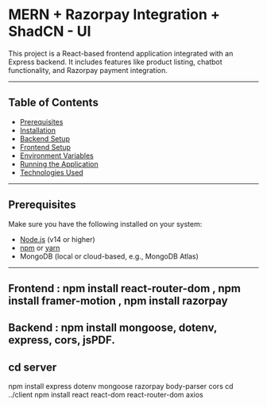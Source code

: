 # MERN + Razorpay Integration + ShadCN - UI

This project is a React-based frontend application integrated with an Express backend. It includes features like product listing, chatbot functionality, and Razorpay payment integration.

---

## Table of Contents
- [Prerequisites](#prerequisites)
- [Installation](#installation)
- [Backend Setup](#backend-setup)
- [Frontend Setup](#frontend-setup)
- [Environment Variables](#environment-variables)
- [Running the Application](#running-the-application)
- [Technologies Used](#technologies-used)

---

## Prerequisites

Make sure you have the following installed on your system:
- [Node.js](https://nodejs.org/) (v14 or higher)
- [npm](https://www.npmjs.com/) or [yarn](https://yarnpkg.com/)
- MongoDB (local or cloud-based, e.g., MongoDB Atlas)

---
## Frontend : npm install react-router-dom , npm install framer-motion , npm install razorpay
## Backend  : npm install mongoose, dotenv, express, cors, jsPDF.

## cd server
npm install express dotenv mongoose razorpay body-parser cors
cd ../client
npm install react react-dom react-router-dom axios


